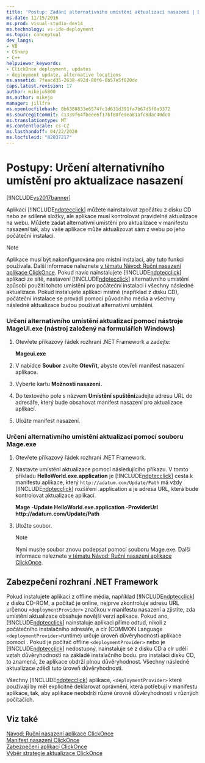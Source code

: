 ```yaml
---
title: 'Postup: Zadání alternativního umístění aktualizací nasazení | Dokumenty společnosti Microsoft'
ms.date: 11/15/2016
ms.prod: visual-studio-dev14
ms.technology: vs-ide-deployment
ms.topic: conceptual
dev_langs:
- VB
- CSharp
- C++
helpviewer_keywords:
- ClickOnce deployment, updates
- deployment update, alternative locations
ms.assetid: 7faacd35-2638-492d-80f6-6b57e5f820de
caps.latest.revision: 17
author: mikejo5000
ms.author: mikejo
manager: jillfra
ms.openlocfilehash: 8b6388833e6574fc1d631d391fa7b67d5f0a3372
ms.sourcegitcommit: c1339f64fbeee6f17bf80fedea81afc8dac40dc0
ms.translationtype: MT
ms.contentlocale: cs-CZ
ms.lasthandoff: 04/22/2020
ms.locfileid: "82037217"
---
```

# <a name="how-to-specify-an-alternate-location-for-deployment-updates"></a>Postupy: Určení alternativního umístění pro aktualizace nasazení
[!INCLUDE[vs2017banner](../includes/vs2017banner.md)]

Aplikaci [!INCLUDE[ndptecclick](../includes/ndptecclick-md.md)] můžete nainstalovat zpočátku z disku CD nebo ze sdílené složky, ale aplikace musí kontrolovat pravidelné aktualizace na webu. Můžete zadat alternativní umístění pro aktualizace v manifestu nasazení tak, aby vaše aplikace může aktualizovat sám z webu po jeho počáteční instalaci.  
  
> [!NOTE]
> Aplikace musí být nakonfigurována pro místní instalaci, aby tuto funkci používala. Další informace naleznete [v tématu Návod: Ruční nasazení aplikace ClickOnce](../deployment/walkthrough-manually-deploying-a-clickonce-application.md). Pokud navíc nainstalujete [!INCLUDE[ndptecclick](../includes/ndptecclick-md.md)] aplikaci ze sítě, nastavení [!INCLUDE[ndptecclick](../includes/ndptecclick-md.md)] alternativního umístění způsobí použití tohoto umístění pro počáteční instalaci i všechny následné aktualizace. Pokud instalujete aplikaci místně (například z disku CD), počáteční instalace se provádí pomocí původního média a všechny následné aktualizace budou používat alternativní umístění.  
  
### <a name="specifying-an-alternate-location-for-updates-by-using-mageuiexe-windows-forms-based-utility"></a>Určení alternativního umístění aktualizací pomocí nástroje MageUI.exe (nástroj založený na formulářích Windows)  
  
1. Otevřete příkazový řádek rozhraní .NET Framework a zadejte:  
  
     **Mageui.exe**  
  
2. V nabídce **Soubor** zvolte **Otevřít,** abyste otevřeli manifest nasazení aplikace.  
  
3. Vyberte kartu **Možnosti nasazení.**  
  
4. Do textového pole s názvem **Umístění spuštění**zadejte adresu URL do adresáře, který bude obsahovat manifest nasazení pro aktualizace aplikací.  
  
5. Uložte manifest nasazení.  
  
### <a name="specifying-an-alternate-location-for-updates-by-using-mageexe"></a>Určení alternativního umístění aktualizací pomocí souboru Mage.exe  
  
1. Otevřete příkazový řádek rozhraní .NET Framework.  
  
2. Nastavte umístění aktualizace pomocí následujícího příkazu. V tomto příkladu **HelloWorld.exe.application** je [!INCLUDE[ndptecclick](../includes/ndptecclick-md.md)] cesta k manifestu aplikace, který `http://adatum.com/Update/Path` má vždy [!INCLUDE[ndptecclick](../includes/ndptecclick-md.md)] rozšíření .application a je adresa URL, která bude kontrolovat aktualizace aplikací.  
  
     **Mage -Update HelloWorld.exe.application -ProviderUrl http:\//adatum.com/Update/Path**  
  
3. Uložte soubor.  
  
    > [!NOTE]
    > Nyní musíte soubor znovu podepsat pomocí souboru Mage.exe. Další informace naleznete [v tématu Návod: Ruční nasazení aplikace ClickOnce](../deployment/walkthrough-manually-deploying-a-clickonce-application.md).  
  
## <a name="net-framework-security"></a>Zabezpečení rozhraní .NET Framework  
 Pokud instalujete aplikaci z offline média, například [!INCLUDE[ndptecclick](../includes/ndptecclick-md.md)] z disku CD-ROM, a počítač je online, nejprve zkontroluje adresu URL určenou `<deploymentProvider>` značkou v manifestu nasazení a zjistíte, zda umístění aktualizace obsahuje novější verzi aplikace. Pokud ano, [!INCLUDE[ndptecclick](../includes/ndptecclick-md.md)] nainstaluje aplikaci přímo odtud, nikoli z počátečního instalačního adresáře, a clr (COMMON Language `<deploymentProvider>`runtime) určuje úroveň důvěryhodnosti aplikace pomocí . Pokud je počítač offline `<deploymentProvider>` nebo je [!INCLUDE[ndptecclick](../includes/ndptecclick-md.md)] nedostupný, nainstaluje se z disku CD a clr udělí vztah důvěryhodnosti na základě instalačního bodu. pro instalaci disku CD, to znamená, že aplikace obdrží plnou důvěryhodnost. Všechny následné aktualizace zdědí tuto úroveň důvěryhodnosti.  
  
 Všechny [!INCLUDE[ndptecclick](../includes/ndptecclick-md.md)] aplikace, `<deploymentProvider>` které používají by měl explicitně deklarovat oprávnění, která potřebují v manifestu aplikace, tak, aby aplikace neobdrží různé úrovně důvěryhodnosti v různých počítačích.  
  
## <a name="see-also"></a>Viz také  
 [Návod: Ruční nasazení aplikace ClickOnce](../deployment/walkthrough-manually-deploying-a-clickonce-application.md)   
 [Manifest nasazení ClickOnce](../deployment/clickonce-deployment-manifest.md)   
 [Zabezpečení aplikací ClickOnce](../deployment/securing-clickonce-applications.md)   
 [Výběr strategie aktualizace ClickOnce](../deployment/choosing-a-clickonce-update-strategy.md)
